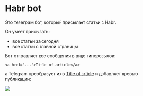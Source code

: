 # Habr bot #

Это телеграм бот, который присылает статьи с Habr.

Он умеет присылать:

- все статьи за сегодня 
- все статьи с главной страницы

Бот отправляет все сообщения в виде гиперссылок:

```<a href="...">Title of article</a>```

а Telegram преобразует их в <a href="...">Title of article</a> и добавляет превью публикации: 


<img src="example.jpg">